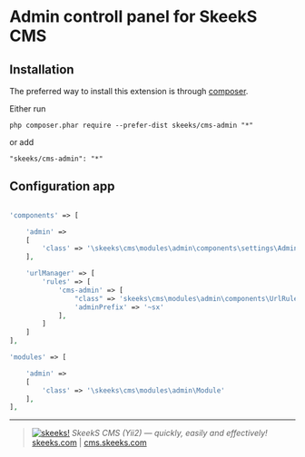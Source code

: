 Admin controll panel for SkeekS CMS
===================================

Installation
------------

The preferred way to install this extension is through [composer](http://getcomposer.org/download/).

Either run

```
php composer.phar require --prefer-dist skeeks/cms-admin "*"
```

or add

```
"skeeks/cms-admin": "*"
```

Configuration app
----------

```php

'components' => [

    'admin' =>
    [
        'class' => '\skeeks\cms\modules\admin\components\settings\AdminSettings'
    ],

    'urlManager' => [
        'rules' => [
            'cms-admin' => [
                "class" => 'skeeks\cms\modules\admin\components\UrlRule',
                'adminPrefix' => '~sx'
            ],
        ]
    ]
],

'modules' => [

    'admin' =>
    [
        'class' => '\skeeks\cms\modules\admin\Module'
    ],
],

```

___

> [![skeeks!](https://gravatar.com/userimage/74431132/13d04d83218593564422770b616e5622.jpg)](https://skeeks.com)
<i>SkeekS CMS (Yii2) — quickly, easily and effectively!</i>  
[skeeks.com](https://skeeks.com) | [cms.skeeks.com](https://cms.skeeks.com)


